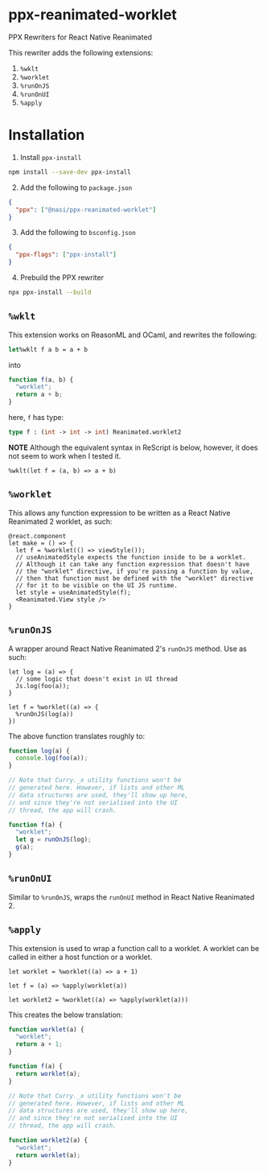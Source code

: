 # ppx-reanimated-worklet

PPX Rewriters for React Native Reanimated

This rewriter adds the following extensions:

1. `%wklt`
2. `%worklet`
3. `%runOnJS`
4. `%runOnUI`
5. `%apply`

# Installation

1. Install `ppx-install`

```sh
npm install --save-dev ppx-install
```

2. Add the following to `package.json`

```json
{
  "ppx": ["@nasi/ppx-reanimated-worklet"]
}
```

3. Add the following to `bsconfig.json`

```json
{
  "ppx-flags": ["ppx-install"]
}
```

4. Prebuild the PPX rewriter

```sh
npx ppx-install --build
```


## `%wklt`

This extension works on ReasonML and OCaml, and rewrites the following:

```ocaml
let%wklt f a b = a + b
```

into

```js
function f(a, b) {
  "worklet";
  return a + b;
}
```

here, `f` has type:
```ocaml
type f : (int -> int -> int) Reanimated.worklet2
```


**NOTE** Although the equivalent syntax in ReScript is below, however, it does not seem to work when I tested it.

```rescript
%wklt(let f = (a, b) => a + b)
```

## `%worklet`

This allows any function expression to be written as a React Native Reanimated 2 worklet, as such:

```rescript
@react.component
let make = () => {
  let f = %worklet(() => viewStyle());
  // useAnimatedStyle expects the function inside to be a worklet.
  // Although it can take any function expression that doesn't have
  // the "worklet" directive, if you're passing a function by value,
  // then that function must be defined with the "worklet" directive
  // for it to be visible on the UI JS runtime.
  let style = useAnimatedStyle(f);
  <Reanimated.View style />
}
```

## `%runOnJS`

A wrapper around React Native Reanimated 2's `runOnJS` method. Use as such:

```rescript
let log = (a) => {
  // some logic that doesn't exist in UI thread
  Js.log(foo(a));
}

let f = %worklet((a) => {
  %runOnJS(log(a))
})
```

The above function translates roughly to:

```js
function log(a) {
  console.log(foo(a));
}

// Note that Curry._x utility functions won't be
// generated here. However, if lists and other ML
// data structures are used, they'll show up here,
// and since they're not serialised into the UI
// thread, the app will crash.

function f(a) {
  "worklet";
  let g = runOnJS(log);
  g(a);
}
```

## `%runOnUI`

Similar to `%runOnJS`, wraps the `runOnUI` method in React Native Reanimated 2.

## `%apply`

This extension is used to wrap a function call to a worklet. A worklet can be called in either a host function or a worklet.

```rescript
let worklet = %worklet((a) => a + 1)

let f = (a) => %apply(worklet(a))

let worklet2 = %worklet((a) => %apply(worklet(a)))
```

This creates the below translation:

```js
function worklet(a) {
  "worklet";
  return a + 1;
}

function f(a) {
  return worklet(a);
}

// Note that Curry._x utility functions won't be
// generated here. However, if lists and other ML
// data structures are used, they'll show up here,
// and since they're not serialised into the UI
// thread, the app will crash.

function worklet2(a) {
  "worklet";
  return worklet(a);
}
```
